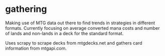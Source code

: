 # gathering
Making use of MTG data out there to find trends in strategies in different formats.
Currently focusing on average converted mana costs and number of lands and non-lands in a deck
for the standard format.

Uses scrapy to scrape decks from mtgdecks.net and gathers card information from
mtgapi.com.